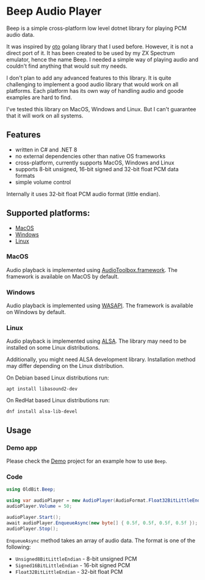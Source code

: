 # Beep Audio Player

Beep is a simple cross-platform low level dotnet library for playing PCM audio data.

It was inspired by [oto](https://github.com/ebitengine/oto) golang library that I used before. However, it is not a direct port of it.
It has been created to be used by my ZX Spectrum emulator, hence the name Beep. I needed a simple way of playing 
audio and couldn't find anything that would suit my needs.

I don't plan to add any advanced features to this library. It is quite challenging to implement a good audio library 
that would work on all platforms. Each platform has its own way of handling audio and goode examples are hard to find.

I've tested this library on MacOS, Windows and Linux. But I can't guarantee that it will work on all systems.

## Features
- written in C# and .NET 8
- no external dependencies other than native OS frameworks
- cross-platform, currently supports MacOS, Windows and Linux
- supports 8-bit unsigned, 16-bit signed and 32-bit float PCM data formats
- simple volume control

Internally it uses 32-bit float PCM audio format (little endian).

## Supported platforms:
- [MacOS](#MacOS)
- [Windows](#Windows)
- [Linux](#Linux)

### MacOS
Audio playback is implemented using [AudioToolbox.framework](https://developer.apple.com/documentation/audiotoolbox). The framework is available on MacOS by default.

### Windows
Audio playback is implemented using [WASAPI](https://docs.microsoft.com/en-us/windows/win32/coreaudio/wasapi). The framework is available on Windows by default.

### Linux
Audio playback is implemented using [ALSA](https://www.alsa-project.org). The library may need to be installed on some Linux distributions.

Additionally, you might need ALSA development library. Installation method may differ depending on the Linux distribution.

On Debian based Linux distributions run:
```shell
apt install libasound2-dev
```
On RedHat based Linux distributions run:

```shell
dnf install alsa-lib-devel
```

## Usage

### Demo app
Please check the [Demo](src/Demo) project for an example how to use `Beep`.

### Code
```csharp
using OldBit.Beep;

using var audioPlayer = new AudioPlayer(AudioFormat.Float32BitLittleEndian, 44100, 2);
audioPlayer.Volume = 50;

audioPlayer.Start();
await audioPlayer.EnqueueAsync(new byte[] { 0.5f, 0.5f, 0.5f, 0.5f });
audioPlayer.Stop();
```

`EnqueueAsync` method takes an array of audio data. The format is one of the following:
- `Unsigned8BitLittleEndian` - 8-bit unsigned PCM
- `Signed16BitLittleEndian` - 16-bit signed PCM
- `Float32BitLittleEndian` - 32-bit float PCM
